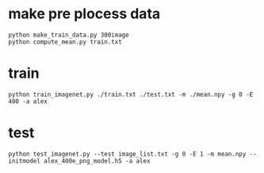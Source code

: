 

# make pre plocess data

    python make_train_data.py 300image
    python compute_mean.py train.txt

# train

    python train_imagenet.py ./train.txt ./test.txt -m ./mean.npy -g 0 -E 400 -a alex

# test

    python test_imagenet.py --test image_list.txt -g 0 -E 1 -m mean.npy --initmodel alex_400e_png_model.h5 -a alex

